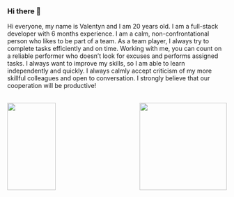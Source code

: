 ### Hi there 👋

Hi everyone, my name is Valentyn and I am 20 years old. I am a full-stack developer with 6 months experience. I am a calm, non-confrontational person who likes to be part of a team. As a team player, I always try to complete tasks efficiently and on time. Working with me, you can count on a reliable performer who doesn’t look for excuses and performs assigned tasks. I always want to improve my skills, so I am able to learn independently and quickly. I always calmly accept criticism of my more skillful colleagues and open to conversation. I strongly believe that our cooperation will be productive!

<br/>


<a href="https://github.com/Valentyn13/github-readme-stats">
  <img height=200 align="center" width="47%" src="https://github-readme-stats.vercel.app/api?username=Valentyn13&show_icons=true&theme=transparent" />
</a>
<a href="https://github.com/Valentyn13/convoychat">
  <img height=200 align="right" src="https://github-readme-stats.vercel.app/api/top-langs?username=Valentyn13&layout=compact&langs_count=8&card_width=370" />
</a>
